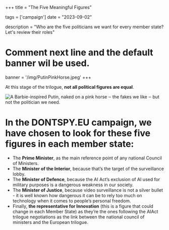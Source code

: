 +++
title = "The Five Meaningful Figures"

tags = ['campaign']
date = "2023-09-02"

description = "Who are the five politicians we want for every member state? Let's review their roles"

# Comment next line and the default banner wil be used.
banner = '/img/PutinPinkHorse.jpeg'
+++

At this stage of the trilogue, **not all political figures are equal**.

![A Barbie-inspired Putin, naked on a pink horse ‒ the fakes we like ‒ but not the politician we need.](/img/PutinPinkHorse.jpeg)

# In the DONTSPY.EU campaign, we have chosen to look for these five figures in each member state:

* The **Prime Minister**, as the main reference point of any national Council of Ministers.
* The **Minister of the Interior**, because that’s the target of the surveillance lobby.
* The **Minister of Defence**, because the AI Act’s exclusion of AI used for military purposes is a dangerous weakness in our society.
* The **Minister of Justice**, because video surveillance is not a silver bullet - it is well known how dangerous it can be to rely too much on technology when it comes to people’s personal freedom.
* Finally, **the representative for Innovation** (this is a figure that could change in each Member State) as they’re the ones following the AIAct trilogue negotiations as the link between the national council of ministers and the European trilogue.

